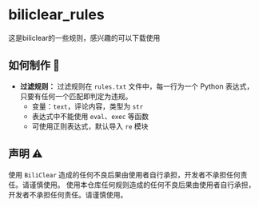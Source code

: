 # biliclear_rules
这是biliclear的一些规则，感兴趣的可以下载使用
## 如何制作 🤝
- **过滤规则：**
  过滤规则在 `rules.txt` 文件中，每一行为一个 Python 表达式，只要有任何一个匹配即判定为违规。
  - 变量：`text`，评论内容，类型为 `str`
  - 表达式中不能使用 `eval`、`exec` 等函数
  - 可使用正则表达式，默认导入 `re` 模块

## 声明 ⚠️
使用 `BiliClear` 造成的任何不良后果由使用者自行承担，开发者不承担任何责任。请谨慎使用。
使用本仓库任何规则造成的任何不良后果由使用者自行承担，开发者不承担任何责任。请谨慎使用。
